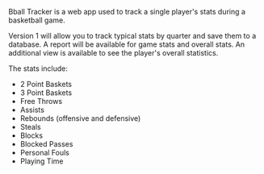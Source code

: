 Bball Tracker is a web app used to track a single player's stats during a basketball game. 

Version 1 will allow you to track typical stats by quarter and save them to a database. A report will be available for game stats and overall stats. An additional view is available to see the player's overall statistics.

The stats include:
- 2 Point Baskets
- 3 Point Baskets
- Free Throws
- Assists
- Rebounds (offensive and defensive)
- Steals
- Blocks
- Blocked Passes
- Personal Fouls
- Playing Time



